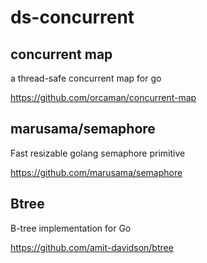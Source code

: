# ds-concurrent

## concurrent map

a thread-safe concurrent map for go

https://github.com/orcaman/concurrent-map

## marusama/semaphore

Fast resizable golang semaphore primitive

https://github.com/marusama/semaphore

## Btree

B-tree implementation for Go

https://github.com/amit-davidson/btree

